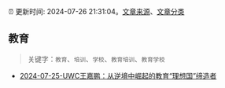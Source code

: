:alarm_clock: 更新时间: 2024-07-26 21:31:04。[文章来源](/README.md)、[文章分类](/TAGS.md)

## 教育


> 关键字：`教育`、`培训`、`学校`、`教育培训`、`教育学校`



- [2024-07-25-UWC王嘉鹏：从逆境中崛起的教育“理想国”缔造者](https://xueqiu.com/9245216246/298762258) 
